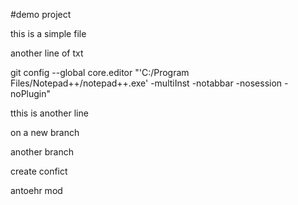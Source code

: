 #demo project
this is a simple file
another line of txt
git config --global core.editor "'C:/Program Files/Notepad++/notepad++.exe' -multiInst -notabbar -nosession -noPlugin"
tthis is another line
on a new branch
another branch
create confict
antoehr mod
